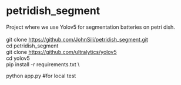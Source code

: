 # petridish_segment
Project where we use Yolov5 for segmentation batteries on petri dish.  \
\
git clone https://github.com/JohnSili/petridish_segment.git \
cd petridish_segment \
git clone https://github.com/ultralytics/yolov5 \
cd yolov5 \
pip install -r requirements.txt \

python app.py #for local test
